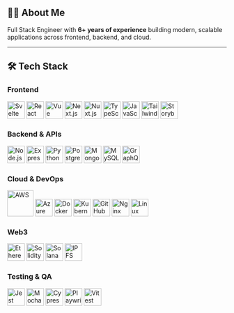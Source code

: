 ## 👨‍💻 About Me  

Full Stack Engineer with **6+ years of experience** building modern, scalable applications across frontend, backend, and cloud.  

---

## 🛠️ Tech Stack  


### Frontend  
<p align="left">
  <img src="https://cdn.jsdelivr.net/gh/devicons/devicon/icons/svelte/svelte-original.svg" alt="Svelte" width="40" height="40"/>
  <img src="https://cdn.jsdelivr.net/gh/devicons/devicon/icons/react/react-original.svg" alt="React" width="40" height="40"/>
  <img src="https://cdn.jsdelivr.net/gh/devicons/devicon/icons/vuejs/vuejs-original.svg" alt="Vue" width="40" height="40"/>
  <img src="https://cdn.jsdelivr.net/gh/devicons/devicon/icons/nextjs/nextjs-original.svg" alt="Next.js" width="40" height="40"/>
  <img src="https://cdn.jsdelivr.net/gh/devicons/devicon/icons/nuxtjs/nuxtjs-original.svg" alt="Nuxt.js" width="40" height="40"/>
  <img src="https://cdn.jsdelivr.net/gh/devicons/devicon/icons/typescript/typescript-original.svg" alt="TypeScript" width="40" height="40"/>
  <img src="https://cdn.jsdelivr.net/gh/devicons/devicon/icons/javascript/javascript-original.svg" alt="JavaScript" width="40" height="40"/>
  <img src="https://raw.githubusercontent.com/simple-icons/simple-icons/develop/icons/tailwindcss.svg" alt="TailwindCSS" width="40" height="40"/>
  <img src="https://cdn.jsdelivr.net/gh/devicons/devicon/icons/storybook/storybook-original.svg" alt="Storybook" width="40" height="40"/>
</p>

### Backend & APIs  
<p align="left">
  <img src="https://cdn.jsdelivr.net/gh/devicons/devicon/icons/nodejs/nodejs-original.svg" alt="Node.js" width="40" height="40"/>
  <img src="https://cdn.jsdelivr.net/gh/devicons/devicon/icons/express/express-original.svg" alt="Express" width="40" height="40"/>
  <img src="https://cdn.jsdelivr.net/gh/devicons/devicon/icons/python/python-original.svg" alt="Python" width="40" height="40"/>
  <img src="https://cdn.jsdelivr.net/gh/devicons/devicon/icons/postgresql/postgresql-original.svg" alt="PostgreSQL" width="40" height="40"/>
  <img src="https://cdn.jsdelivr.net/gh/devicons/devicon/icons/mongodb/mongodb-original.svg" alt="MongoDB" width="40" height="40"/>
  <img src="https://cdn.jsdelivr.net/gh/devicons/devicon/icons/mysql/mysql-original.svg" alt="MySQL" width="40" height="40"/>
  <img src="https://cdn.jsdelivr.net/gh/devicons/devicon/icons/graphql/graphql-plain.svg" alt="GraphQL" width="40" height="40"/>
</p>

### Cloud & DevOps  
<p align="left">
  <img src="https://upload.wikimedia.org/wikipedia/commons/9/93/Amazon_Web_Services_Logo.svg" alt="AWS" width="60"/>
  <img src="https://cdn.jsdelivr.net/gh/devicons/devicon/icons/azure/azure-original.svg" alt="Azure" width="40" height="40"/>
  <img src="https://cdn.jsdelivr.net/gh/devicons/devicon/icons/docker/docker-original.svg" alt="Docker" width="40" height="40"/>
  <img src="https://cdn.jsdelivr.net/gh/devicons/devicon/icons/kubernetes/kubernetes-plain.svg" alt="Kubernetes" width="40" height="40"/>
  <img src="https://cdn.jsdelivr.net/gh/devicons/devicon/icons/github/github-original.svg" alt="GitHub Actions" width="40" height="40"/>
  <img src="https://cdn.jsdelivr.net/gh/devicons/devicon/icons/nginx/nginx-original.svg" alt="Nginx" width="40" height="40"/>
  <img src="https://cdn.jsdelivr.net/gh/devicons/devicon/icons/linux/linux-original.svg" alt="Linux" width="40" height="40"/>
</p>

### Web3  
<p align="left">
  <img src="https://cdn.jsdelivr.net/gh/simple-icons/simple-icons/icons/ethereum.svg" alt="Ethereum" width="40" height="40"/>
  <img src="https://cdn.jsdelivr.net/gh/devicons/devicon/icons/solidity/solidity-original.svg" alt="Solidity" width="40" height="40"/>
  <img src="https://cdn.jsdelivr.net/gh/simple-icons/simple-icons/icons/solana.svg" alt="Solana" width="40" height="40"/>
  <img src="https://cdn.jsdelivr.net/gh/simple-icons/simple-icons/icons/ipfs.svg" alt="IPFS" width="40" height="40"/>
</p>

### Testing & QA  
<p align="left">
  <img src="https://cdn.jsdelivr.net/gh/devicons/devicon/icons/jest/jest-plain.svg" alt="Jest" width="40" height="40"/>
  <img src="https://cdn.jsdelivr.net/gh/devicons/devicon/icons/mocha/mocha-plain.svg" alt="Mocha" width="40" height="40"/>
  <img src="https://avatars.githubusercontent.com/u/8908513?s=200&v=4" alt="Cypress" width="40" height="40"/>
  <img src="https://playwright.dev/img/playwright-logo.svg" alt="Playwright" width="40" height="40"/>
  <img src="https://vitest.dev/logo.svg" alt="Vitest" width="40" height="40"/>
</p>
